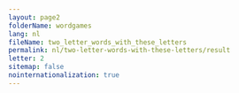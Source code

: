 ```yaml
---
layout: page2
folderName: wordgames
lang: nl
fileName: two_letter_words_with_these_letters
permalink: nl/two-letter-words-with-these-letters/result
letter: 2
sitemap: false
nointernationalization: true   
---
```


